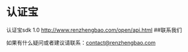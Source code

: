 认证宝
===========

认证宝sdk 1.0
http://www.renzhengbao.com/open/api.html
##联系我们

如果有什么疑问或者建议请联系：contact@renzhengbao.com
